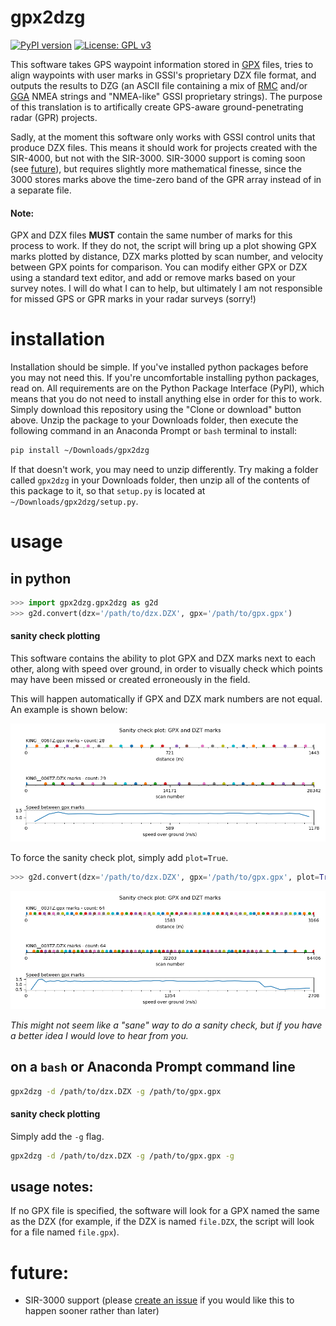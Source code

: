 # gpx2dzg

[![PyPI version](https://badge.fury.io/py/gpx2dzg.svg)](https://badge.fury.io/py/gpx2dzg)
[![License: GPL v3](https://img.shields.io/badge/License-GPLv3-blue.svg)](https://github.com/iannesbitt/gpx2dzg/blob/master/LICENSE)

This software takes GPS waypoint information stored in [GPX](https://en.wikipedia.org/wiki/GPS_Exchange_Format) files, tries to align waypoints with user marks in GSSI's proprietary DZX file format, and outputs the results to DZG (an ASCII file containing a mix of [RMC](http://aprs.gids.nl/nmea/#rmc) and/or [GGA](http://aprs.gids.nl/nmea/#gga) NMEA strings and "NMEA-like" GSSI proprietary strings). The purpose of this translation is to artifically create GPS-aware ground-penetrating radar (GPR) projects.

Sadly, at the moment this software only works with GSSI control units that produce DZX files. This means it should work for projects created with the SIR-4000, but not with the SIR-3000. SIR-3000 support is coming soon (see [future](#future)), but requires slightly more mathematical finesse, since the 3000 stores marks above the time-zero band of the GPR array instead of in a separate file.


#### Note:
GPX and DZX files **MUST** contain the same number of marks for this process to work. If they do not, the script will bring up a plot showing GPX marks plotted by distance, DZX marks plotted by scan number, and velocity between GPX points for comparison. You can modify either GPX or DZX using a standard text editor, and add or remove marks based on your survey notes. I will do what I can to help, but ultimately I am not responsible for missed GPS or GPR marks in your radar surveys (sorry!)

# installation

Installation should be simple. If you've installed python packages before you may not need this. If you're uncomfortable installing python packages, read on. All requirements are on the Python Package Interface (PyPI), which means that you do not need to install anything else in order for this to work. Simply download this repository using the "Clone or download" button above. Unzip the package to your Downloads folder, then execute the following command in an Anaconda Prompt or `bash` terminal to install:

```bash
pip install ~/Downloads/gpx2dzg
```

If that doesn't work, you may need to unzip differently. Try making a folder called `gpx2dzg` in your Downloads folder, then unzip all of the contents of this package to it, so that `setup.py` is located at `~/Downloads/gpx2dzg/setup.py`. 

# usage

## in python

```python
>>> import gpx2dzg.gpx2dzg as g2d
>>> g2d.convert(dzx='/path/to/dzx.DZX', gpx='/path/to/gpx.gpx')
```

#### sanity check plotting

This software contains the ability to plot GPX and DZX marks next to each other, along with speed over ground, in order to visually check which points may have been missed or created erroneously in the field.

This will happen automatically if GPX and DZX mark numbers are not equal. An example is shown below:

![Sanity check plot with differing mark counts](https://github.com/iannesbitt/gpx2dzg/raw/master/img/Figure_1.png)

To force the sanity check plot, simply add `plot=True`.

```python
>>> g2d.convert(dzx='/path/to/dzx.DZX', gpx='/path/to/gpx.gpx', plot=True)
```

![Sanity check plot with identical mark counts](https://github.com/iannesbitt/gpx2dzg/raw/master/img/Figure_2.png)

*This might not seem like a "sane" way to do a sanity check, but if you have a better idea I would love to hear from you.*

## on a `bash` or Anaconda Prompt command line

```bash
gpx2dzg -d /path/to/dzx.DZX -g /path/to/gpx.gpx
```

#### sanity check plotting

Simply add the `-g` flag.

```bash
gpx2dzg -d /path/to/dzx.DZX -g /path/to/gpx.gpx -g
```

## usage notes:

If no GPX file is specified, the software will look for a GPX named the same as the DZX (for example, if the DZX is named `file.DZX`, the script will look for a file named `file.gpx`).

# future:

- SIR-3000 support (please [create an issue](https://github.com/iannesbitt/gpx2dzg/issues/new) if you would like this to happen sooner rather than later)
